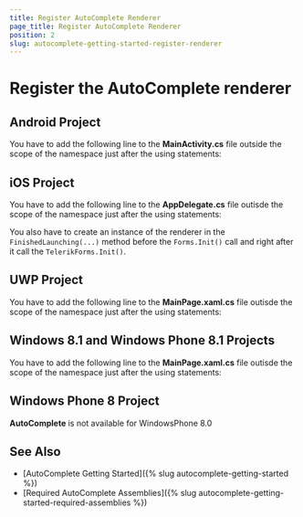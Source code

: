 ```yaml
---
title: Register AutoComplete Renderer
page_title: Register AutoComplete Renderer
position: 2
slug: autocomplete-getting-started-register-renderer
---
```


# Register the AutoComplete renderer

## Android Project

You have to add the following line to the **MainActivity.cs** file outside the scope of the namespace just after the using statements:

<snippet id='autocomplete-getting-started-android-renderer'/>

## iOS Project

You have to add the following line to the **AppDelegate.cs** file outisde the scope of the namespace just after the using statements:

<snippet id='autocomplete-getting-started-ios-renderer'/>

You also have to create an instance of the renderer in the `FinishedLaunching(...)` method before the `Forms.Init()` call and right after it call the `TelerikForms.Init()`.

<snippet id='autocomplete-getting-started-ios-init'/>
    
## UWP Project

You have to add the following line to the **MainPage.xaml.cs** file outisde the scope of the namespace just after the using statements:

<snippet id='autocomplete-getting-started-uwp-renderer'/>

## Windows 8.1 and Windows Phone 8.1 Projects

You have to add the following line to the **MainPage.xaml.cs** file outisde the scope of the namespace just after the using statements:

<snippet id='autocomplete-getting-started-uwp-renderer'/>

## Windows Phone 8 Project

**AutoComplete** is not available for WindowsPhone 8.0

## See Also

- [AutoComplete Getting Started]({% slug autocomplete-getting-started %})
- [Required AutoComplete Assemblies]({% slug autocomplete-getting-started-required-assemblies %})
